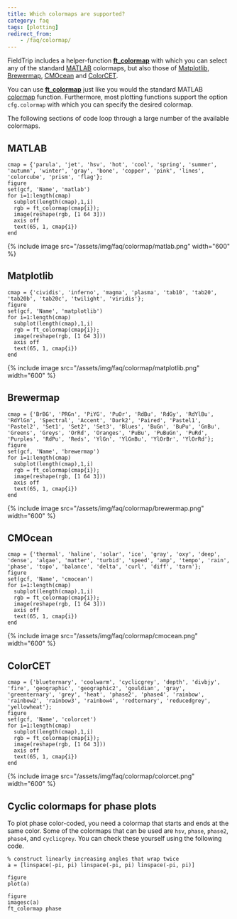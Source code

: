 ```yaml
---
title: Which colormaps are supported?
category: faq
tags: [plotting]
redirect_from:
    - /faq/colormap/
---
```


FieldTrip includes a helper-function **[ft_colormap](/reference/plotting/ft_colormap)** with which you can select any of the standard [MATLAB](https://nl.mathworks.com/help/matlab/ref/colormap.html) colormaps, but also those of [Matplotlib](https://matplotlib.org), [Brewermap](https://nl.mathworks.com/matlabcentral/fileexchange/45208-colorbrewer-attractive-and-distinctive-colormaps), [CMOcean](https://www.chadagreene.com/CDT/cmocean_documentation.html) and [ColorCET](https://colorcet.com).

You can use **[ft_colormap](/reference/plotting/ft_colormap)** just like you would the standard MATLAB [colormap](https://nl.mathworks.com/help/matlab/ref/colormap.html) function. Furthermore, most plotting functions support the option `cfg.colormap` with which you can specify the desired colormap.

The following sections of code loop through a large number of the available colormaps.

## MATLAB

    cmap = {'parula', 'jet', 'hsv', 'hot', 'cool', 'spring', 'summer', 'autumn', 'winter', 'gray', 'bone', 'copper', 'pink', 'lines', 'colorcube', 'prism', 'flag'};
    figure
    set(gcf, 'Name', 'matlab')
    for i=1:length(cmap)
      subplot(length(cmap),1,i)
      rgb = ft_colormap(cmap{i});
      image(reshape(rgb, [1 64 3]))
      axis off
      text(65, 1, cmap{i})
    end

{% include image src="/assets/img/faq/colormap/matlab.png" width="600" %}

## Matplotlib

    cmap = {'cividis', 'inferno', 'magma', 'plasma', 'tab10', 'tab20', 'tab20b', 'tab20c', 'twilight', 'viridis'};
    figure
    set(gcf, 'Name', 'matplotlib')
    for i=1:length(cmap)
      subplot(length(cmap),1,i)
      rgb = ft_colormap(cmap{i});
      image(reshape(rgb, [1 64 3]))
      axis off
      text(65, 1, cmap{i})
    end

{% include image src="/assets/img/faq/colormap/matplotlib.png" width="600" %}

## Brewermap

    cmap = {'BrBG', 'PRGn', 'PiYG', 'PuOr', 'RdBu', 'RdGy', 'RdYlBu', 'RdYlGn', 'Spectral', 'Accent', 'Dark2', 'Paired', 'Pastel1', 'Pastel2', 'Set1', 'Set2', 'Set3', 'Blues', 'BuGn', 'BuPu', 'GnBu', 'Greens', 'Greys', 'OrRd', 'Oranges', 'PuBu', 'PuBuGn', 'PuRd', 'Purples', 'RdPu', 'Reds', 'YlGn', 'YlGnBu', 'YlOrBr', 'YlOrRd'};
    figure
    set(gcf, 'Name', 'brewermap')
    for i=1:length(cmap)
      subplot(length(cmap),1,i)
      rgb = ft_colormap(cmap{i});
      image(reshape(rgb, [1 64 3]))
      axis off
      text(65, 1, cmap{i})
    end

{% include image src="/assets/img/faq/colormap/brewermap.png" width="600" %}

## CMOcean

    cmap = {'thermal', 'haline', 'solar', 'ice', 'gray', 'oxy', 'deep', 'dense', 'algae', 'matter', 'turbid', 'speed', 'amp', 'tempo', 'rain', 'phase', 'topo', 'balance', 'delta', 'curl', 'diff', 'tarn'};
    figure
    set(gcf, 'Name', 'cmocean')
    for i=1:length(cmap)
      subplot(length(cmap),1,i)
      rgb = ft_colormap(cmap{i});
      image(reshape(rgb, [1 64 3]))
      axis off
      text(65, 1, cmap{i})
    end

{% include image src="/assets/img/faq/colormap/cmocean.png" width="600" %}

## ColorCET

    cmap = {'blueternary', 'coolwarm', 'cyclicgrey', 'depth', 'divbjy', 'fire', 'geographic', 'geographic2', 'gouldian', 'gray', 'greenternary', 'grey', 'heat', 'phase2', 'phase4', 'rainbow', 'rainbow2', 'rainbow3', 'rainbow4', 'redternary', 'reducedgrey', 'yellowheat'};
    figure
    set(gcf, 'Name', 'colorcet')
    for i=1:length(cmap)
      subplot(length(cmap),1,i)
      rgb = ft_colormap(cmap{i});
      image(reshape(rgb, [1 64 3]))
      axis off
      text(65, 1, cmap{i})
    end

{% include image src="/assets/img/faq/colormap/colorcet.png" width="600" %}

## Cyclic colormaps for phase plots

To plot phase color-coded, you need a colormap that starts and ends at the same color. Some of the colormaps that can be used are `hsv`, `phase`, `phase2`, `phase4`, and `cyclicgrey`. You can check these yourself using the following code.

    % construct linearly increasing angles that wrap twice
    a = [linspace(-pi, pi) linspace(-pi, pi) linspace(-pi, pi)]

    figure
    plot(a)

    figure
    imagesc(a)
    ft_colormap phase
